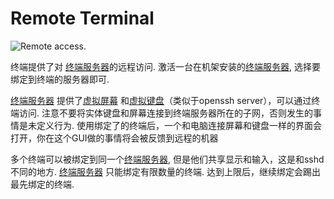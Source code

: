 # Remote Terminal

![Remote access.](oredict:oc:terminal)

终端提供了对 [终端服务器](terminalServer.md)的远程访问. 激活一台在机架安装的[终端服务器](terminalServer.md), 选择要绑定到终端的服务器即可.

[终端服务器](terminalServer.md) 提供了[虚拟屏幕](../block/screen1.md) 和[虚拟键盘](../block/keyboard.md)（类似于openssh server），可以通过终端访问. 注意不要将实体键盘和屏幕连接到终端服务器所在的子网，否则发生的事情是未定义行为. 使用绑定了的终端后，一个和电脑连接屏幕和键盘一样的界面会打开，你在这个GUI做的事情将会被反馈到远程的机器

多个终端可以被绑定到同一个[终端服务器](terminalServer.md), 但是他们共享显示和输入，这是和sshd不同的地方. [终端服务器](terminalServer.md) 只能绑定有限数量的终端. 达到上限后，继续绑定会踢出最先绑定的终端.
